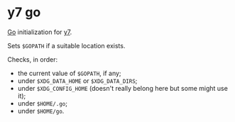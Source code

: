 # y7 go

[Go](https://go.dev/) initialization for
[y7](https://codeberg.org/datatravelandexperiments/y7).

Sets `$GOPATH` if a suitable location exists.

Checks, in order:

- the current value of `$GOPATH`, if any;
- under `$XDG_DATA_HOME` or `$XDG_DATA_DIRS`;
- under `$XDG_CONFIG_HOME` (doesn't really belong here but some might use it);
- under `$HOME/.go`;
- under `$HOME/go`.
